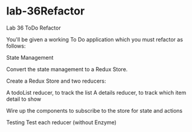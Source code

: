 # lab-36Refactor
Lab 36 ToDo Refactor


<!-- Not quite to understand how I do this with our todo starter code Lab 31 or 32. 

Look for details and list in starter code. 

This is confusing.. 
To Do App Assignment
Refactor the To Do application to use Redux -->

You'll be given a working To Do application which you must refactor as follows:

State Management

Convert the state management to a Redux Store.

Create a Redux Store and two reducers:

A todoList reducer, to track the list
A details reducer, to track which item detail to show

<!-- Steven: Thought about adding store for details reducer and todoList reducer. 

I looked at details and list. Not sure that I am thinking about item in list.. 

To show details..  Seems fade to me and trying to think.. will wait until tomorrow review..-->

Wire up the components to subscribe to the store for state and actions

Testing
Test each reducer (without Enzyme)